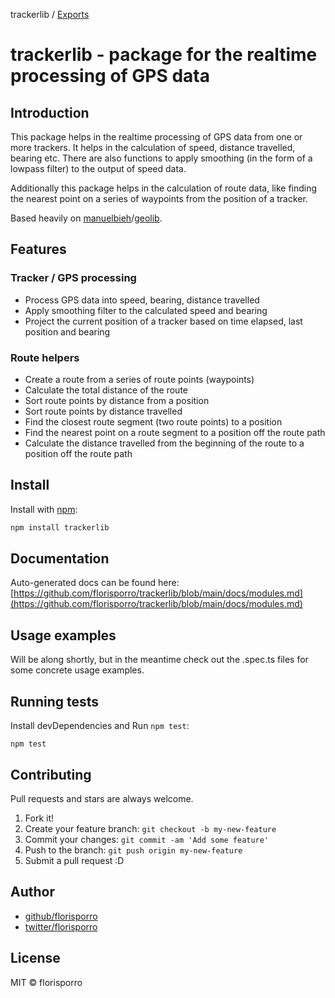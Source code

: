trackerlib / [Exports](modules.md)

# trackerlib - package for the realtime processing of GPS data

## Introduction

This package helps in the realtime processing of GPS data from one or more trackers. It helps in the calculation of speed, distance travelled, bearing etc. There are also functions to apply smoothing (in the form of a lowpass filter) to the output of speed data.

Additionally this package helps in the calculation of route data, like finding the nearest point on a series of waypoints from the position of a tracker.

Based heavily on [manuelbieh](https://github.com/manuelbieh)/[geolib](https://github.com/manuelbieh/geolib).

## Features

### Tracker / GPS processing

- Process GPS data into speed, bearing, distance travelled
- Apply smoothing filter to the calculated speed and bearing
- Project the current position of a tracker based on time elapsed, last position and bearing

### Route helpers

- Create a route from a series of route points (waypoints)
- Calculate the total distance of the route
- Sort route points by distance from a position
- Sort route points by distance travelled
- Find the closest route segment (two route points) to a position
- Find the nearest point on a route segment to a position off the route path
- Calculate the distance travelled from the beginning of the route to a position off the route path

## Install

Install with [npm](https://www.npmjs.com/):

```bash
npm install trackerlib
```

## Documentation

Auto-generated docs can be found here:
[https://github.com/florisporro/trackerlib/blob/main/docs/modules.md](https://github.com/florisporro/trackerlib/blob/main/docs/modules.md)

## Usage examples

Will be along shortly, but in the meantime check out the .spec.ts files for some concrete usage examples.

## Running tests

Install devDependencies and Run `npm test`:

    npm test

## Contributing

Pull requests and stars are always welcome.

1. Fork it!
2. Create your feature branch: `git checkout -b my-new-feature`
3. Commit your changes: `git commit -am 'Add some feature'`
4. Push to the branch: `git push origin my-new-feature`
5. Submit a pull request :D

## Author

- [github/florisporro](https://github.com/florisporro)
- [twitter/florisporro](https://twitter.com/florisporro)

## License

MIT © florisporro
